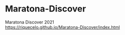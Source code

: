# Maratona-Discover
 Maratona Discover 2021
<br>
<https://riquecelo.github.io/Maratona-Discover/index.html>
